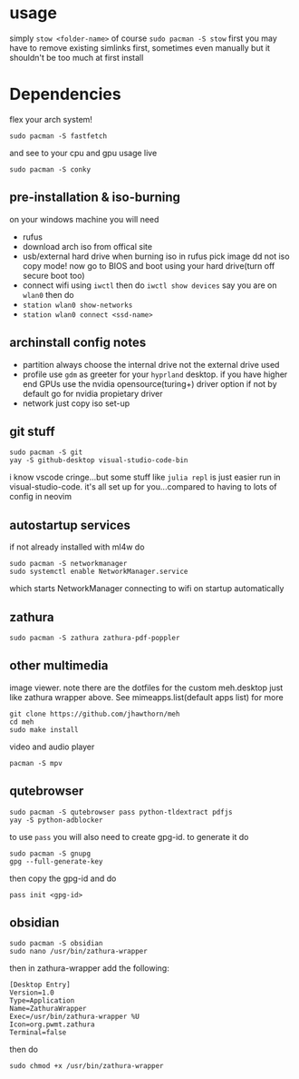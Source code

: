 # usage
simply `stow <folder-name>` of course `sudo pacman -S stow` first
you may have to remove existing simlinks first, sometimes even manually but it shouldn't be too much at first install
# Dependencies
flex your arch system!
```
sudo pacman -S fastfetch
```
and see to your cpu and gpu usage live
```
sudo pacman -S conky
```
## pre-installation & iso-burning
on your windows machine you will need
- rufus
- download arch iso from offical site
- usb/external hard drive
when burning iso in rufus pick image dd not iso copy mode! now go to BIOS and boot using your hard drive(turn off secure boot too)
- connect wifi using `iwctl` then do `iwctl show devices` say you are on `wlan0` then do
- `station wlan0 show-networks`
- `station wlan0 connect <ssd-name>`
  
## archinstall config notes
- partition
always choose the internal drive not the external drive used
- profile
use `gdm` as greeter for your `hyprland` desktop. if you have higher end GPUs use the nvidia opensource(turing+) driver option if not by default go for nvidia propietary driver
- network
just copy iso set-up
## git stuff
```
sudo pacman -S git
yay -S github-desktop visual-studio-code-bin
```
i know vscode cringe...but some stuff like `julia repl` is just easier run in visual-studio-code. it's all set up for you...compared to having to lots of config in neovim
## autostartup services
if not already installed with ml4w do
```
sudo pacman -S networkmanager
sudo systemctl enable NetworkManager.service
```
which starts NetworkManager connecting to wifi on startup automatically
## zathura
```
sudo pacman -S zathura zathura-pdf-poppler
```
## other multimedia
image viewer. note there are the dotfiles for the custom meh.desktop just like zathura wrapper above. See mimeapps.list(default apps list) for more
```
git clone https://github.com/jhawthorn/meh
cd meh
sudo make install
```
video and audio player
```
pacman -S mpv
```
## qutebrowser
```
sudo pacman -S qutebrowser pass python-tldextract pdfjs
yay -S python-adblocker
```
to use `pass` you will also need to create gpg-id. to generate it do
```
sudo pacman -S gnupg
gpg --full-generate-key
```
then copy the gpg-id and do
```
pass init <gpg-id>
```
## obsidian
```
sudo pacman -S obsidian
sudo nano /usr/bin/zathura-wrapper
```
then in zathura-wrapper add the following:
```
[Desktop Entry]
Version=1.0
Type=Application
Name=ZathuraWrapper
Exec=/usr/bin/zathura-wrapper %U
Icon=org.pwmt.zathura
Terminal=false
```
then do
```
sudo chmod +x /usr/bin/zathura-wrapper
```
